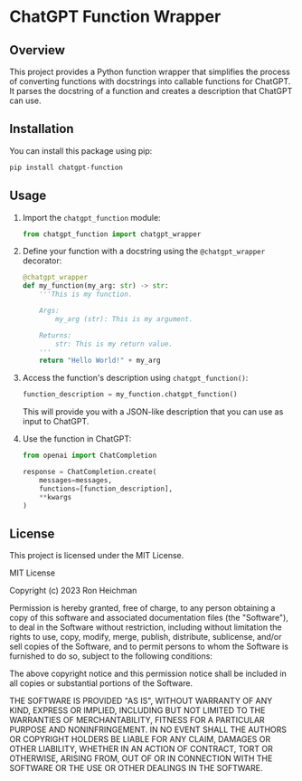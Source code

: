 # ChatGPT Function Wrapper

## Overview

This project provides a Python function wrapper that simplifies the process of converting functions with docstrings into callable functions for ChatGPT. It parses the docstring of a function and creates a description that ChatGPT can use.

## Installation

You can install this package using pip:

```bash
pip install chatgpt-function
```

## Usage

1. Import the `chatgpt_function` module:

   ```python
   from chatgpt_function import chatgpt_wrapper
   ```

2. Define your function with a docstring using the `@chatgpt_wrapper` decorator:

   ```python
   @chatgpt_wrapper
   def my_function(my_arg: str) -> str:
       '''This is my function.

       Args:
           my_arg (str): This is my argument.

       Returns:
           str: This is my return value.
       '''
       return "Hello World!" + my_arg
   ```

3. Access the function's description using `chatgpt_function()`:

   ```python
   function_description = my_function.chatgpt_function()
   ```

   This will provide you with a JSON-like description that you can use as input to ChatGPT.

4. Use the function in ChatGPT:

   ```python
   from openai import ChatCompletion

   response = ChatCompletion.create(
       messages=messages,
       functions=[function_description],
       **kwargs
   )
   ```

## License

This project is licensed under the MIT License.

MIT License

Copyright (c) 2023 Ron Heichman

Permission is hereby granted, free of charge, to any person obtaining a copy
of this software and associated documentation files (the "Software"), to deal
in the Software without restriction, including without limitation the rights
to use, copy, modify, merge, publish, distribute, sublicense, and/or sell
copies of the Software, and to permit persons to whom the Software is
furnished to do so, subject to the following conditions:

The above copyright notice and this permission notice shall be included in all
copies or substantial portions of the Software.

THE SOFTWARE IS PROVIDED "AS IS", WITHOUT WARRANTY OF ANY KIND, EXPRESS OR
IMPLIED, INCLUDING BUT NOT LIMITED TO THE WARRANTIES OF MERCHANTABILITY,
FITNESS FOR A PARTICULAR PURPOSE AND NONINFRINGEMENT. IN NO EVENT SHALL THE
AUTHORS OR COPYRIGHT HOLDERS BE LIABLE FOR ANY CLAIM, DAMAGES OR OTHER
LIABILITY, WHETHER IN AN ACTION OF CONTRACT, TORT OR OTHERWISE, ARISING FROM,
OUT OF OR IN CONNECTION WITH THE SOFTWARE OR THE USE OR OTHER DEALINGS IN THE
SOFTWARE.
